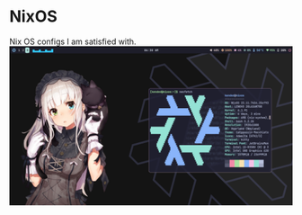 # NixOS
Nix OS configs I am satisfied with.
![Example Image](https://github.com/Kclamberth/NixOS/blob/main/nix1.png)

